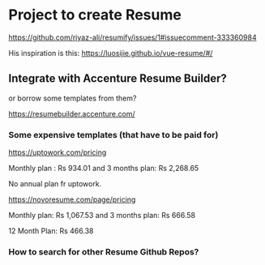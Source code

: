 # Project to create Resume 

https://github.com/riyaz-ali/resumify/issues/1#issuecomment-333360984

His inspiration is this: https://luosijie.github.io/vue-resume/#/ 

## Integrate with Accenture Resume Builder? 

or borrow some templates from them? 

https://resumebuilder.accenture.com/


### Some expensive templates (that have to be paid for) 

https://uptowork.com/pricing  

Monthly plan :  Rs 934.01 and 3 months plan: Rs 2,268.65

No annual plan fr uptowork.


https://novoresume.com/page/pricing   

Monthly plan: Rs 1,067.53 and 3 months plan: Rs 666.58

12 Month Plan: Rs 466.38 


### How to search for other Resume Github Repos? 
